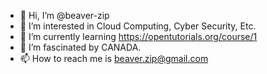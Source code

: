- 👋 Hi, I’m @beaver-zip
- 👀 I’m interested in Cloud Computing, Cyber Security, Etc. 
- 🌱 I’m currently learning https://opentutorials.org/course/1
- 💞️ I’m fascinated by CANADA.
- 📫 How to reach me is beaver.zip@gmail.com

<!---
beaver-zip/beaver-zip is a ✨ special ✨ repository because its `README.md` (this file) appears on your GitHub profile.
You can click the Preview link to take a look at your changes.
--->
